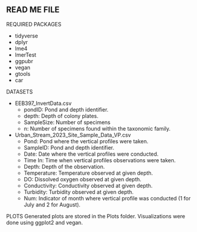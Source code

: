 READ ME FILE
----------------------------------------------------------

REQUIRED PACKAGES
 - tidyverse
 - dplyr
 - lme4
 - lmerTest
 - ggpubr
 - vegan
 - gtools
 - car


DATASETS
 - EEB397_InvertData.csv
    - pondID: Pond and depth identifier.
    - depth: Depth of colony plates. 
    - SampleSize: Number of specimens 
    - n<Taxonomic Family>: Number of specimens found within the taxonomic family. 
 - Urban_Stream_2023_Site_Sample_Data_VP.csv
    - Pond: Pond where the vertical profiles were taken.
    - SampleID: Pond and depth identifier.
    - Date: Date where the vertical profiles were conducted.
    - Time In: Time when vertical profiles observations were taken.
    - Depth: Depth of the observation. 
    - Temperature: Temperature observed at given depth. 
    - DO: Dissolved oxygen observed at given depth.
    - Conductivity: Conductivity observed at given depth.
    - Turbidity: Turbidity observed at given depth. 
    - Num: Indicator of month where vertical profile was conducted (1 for July and 2 for August).


PLOTS
Generated plots are stored in the Plots folder. Visualizations were done using ggplot2 and vegan. 
